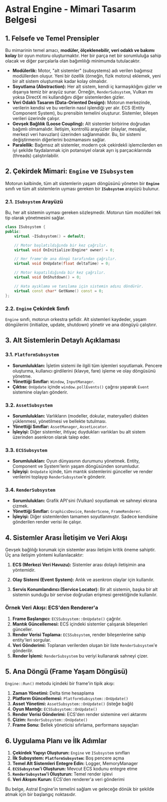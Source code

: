 # Astral Engine - Mimari Tasarım Belgesi

## 1. Felsefe ve Temel Prensipler

Bu mimarinin temel amacı, **modüler, ölçeklenebilir, veri odaklı ve bakımı kolay** bir oyun motoru oluşturmaktır. Her bir parça net bir sorumluluğa sahip olacak ve diğer parçalarla olan bağımlılığı minimumda tutulacaktır.

-   **Modülerlik:** Motor, "alt sistemler" (subsystems) adı verilen bağımsız modüllerden oluşur. Yeni bir özellik (örneğin, fizik motoru) eklemek, yeni bir alt sistem oluşturmak kadar kolay olmalıdır.
-   **Soyutlama (Abstraction):** Her alt sistem, kendi iç karmaşıklığını gizler ve dışarıya temiz bir arayüz sunar. Örneğin, `RenderSubsystem`, Vulkan mı yoksa DirectX mi kullandığını diğer sistemlerden gizler.
-   **Veri Odaklı Tasarım (Data-Oriented Design):** Motorun merkezinde, verilerin kendisi ve bu verilerin nasıl işlendiği yer alır. ECS (Entity Component System), bu prensibin temelini oluşturur. Sistemler, bileşen verileri üzerinde çalışır.
-   **Gevşek Bağlılık (Loose Coupling):** Alt sistemler birbirine doğrudan bağımlı olmamalıdır. İletişim, kontrollü arayüzler (olaylar, mesajlar, merkezi veri havuzları) üzerinden sağlanmalıdır. Bu, bir sistemi değiştirmenin diğerlerini bozmamasını sağlar.
-   **Paralellik:** Bağımsız alt sistemler, modern çok çekirdekli işlemcilerden en iyi şekilde faydalanmak için potansiyel olarak ayrı iş parçacıklarında (threads) çalıştırılabilir.

## 2. Çekirdek Mimari: `Engine` ve `ISubsystem`

Motorun kalbinde, tüm alt sistemlerin yaşam döngüsünü yöneten bir **`Engine`** sınıfı ve tüm alt sistemlerin uyması gereken bir **`ISubsystem`** arayüzü bulunur.

### 2.1. `ISubsystem` Arayüzü

Bu, her alt sistemin uyması gereken sözleşmedir. Motorun tüm modülleri tek tip olarak yönetmesini sağlar.

```cpp
class ISubsystem {
public:
    virtual ~ISubsystem() = default;

    // Motor başlatıldığında bir kez çağrılır.
    virtual void OnInitialize(Engine* owner) = 0;

    // Her frame'de ana döngü tarafından çağrılır.
    virtual void OnUpdate(float deltaTime) = 0;

    // Motor kapatıldığında bir kez çağrılır.
    virtual void OnShutdown() = 0;

    // Hata ayıklama ve tanılama için sistemin adını döndürür.
    virtual const char* GetName() const = 0;
};
```

### 2.2. `Engine` Çekirdek Sınıfı

`Engine` sınıfı, motorun orkestra şefidir. Alt sistemleri kaydeder, yaşam döngülerini (initialize, update, shutdown) yönetir ve ana döngüyü çalıştırır.

## 3. Alt Sistemlerin Detaylı Açıklaması

### 3.1. `PlatformSubsystem`
-   **Sorumlulukları:** İşletim sistemi ile ilgili tüm işlemleri soyutlamak. Pencere oluşturma, kullanıcı girdilerini (klavye, fare) işleme ve olay döngüsünü yönetme.
-   **Yönettiği Sınıflar:** `Window`, `InputManager`.
-   **Çıktısı:** `OnUpdate` içinde `window.pollEvents()` çağrısı yaparak `Event` sistemine olayları gönderir.

### 3.2. `AssetSubsystem`
-   **Sorumlulukları:** Varlıkların (modeller, dokular, materyaller) diskten yüklenmesi, yönetilmesi ve bellekte tutulması.
-   **Yönettiği Sınıflar:** `AssetManager`, `AssetLocator`.
-   **İşleyişi:** Diğer sistemler, ihtiyaç duydukları varlıkları bu alt sistem üzerinden asenkron olarak talep eder.

### 3.3. `ECSSubsystem`
-   **Sorumlulukları:** Oyun dünyasının durumunu yönetmek. Entity, Component ve System'lerin yaşam döngüsünden sorumludur.
-   **İşleyişi:** `OnUpdate` içinde, tüm mantık sistemlerini günceller ve render verilerini toplayıp `RenderSubsystem`'e gönderir.

### 3.4. `RenderSubsystem`
-   **Sorumlulukları:** Grafik API'sini (Vulkan) soyutlamak ve sahneyi ekrana çizmek.
-   **Yönettiği Sınıflar:** `GraphicsDevice`, `RenderScene`, `FrameRenderer`.
-   **İşleyişi:** Diğer sistemlerden tamamen soyutlanmıştır. Sadece kendisine gönderilen render verisi ile çalışır.

## 4. Sistemler Arası İletişim ve Veri Akışı

Gevşek bağlılığı korumak için sistemler arası iletişim kritik öneme sahiptir. Üç ana iletişim yöntemi kullanılacaktır:

1.  **ECS (Merkezi Veri Havuzu):** Sistemler arası dolaylı iletişimin ana yöntemidir.

2.  **Olay Sistemi (Event System):** Anlık ve asenkron olaylar için kullanılır.

3.  **Servis Konumlandırıcı (Service Locator):** Bir alt sistemin, başka bir alt sistemin sunduğu bir servise doğrudan erişmesi gerektiğinde kullanılır.

### Örnek Veri Akışı: ECS'den Renderer'a

1.  **Frame Başlangıcı:** `ECSSubsystem::OnUpdate()` çağrılır.
2.  **Mantık Güncellemesi:** ECS içindeki sistemler çalışarak bileşenleri günceller.
3.  **Render Verisi Toplama:** `ECSSubsystem`, render bileşenlerine sahip entity'leri sorgular.
4.  **Veri Gönderimi:** Toplanan verilerden oluşan bir liste `RenderSubsystem`'e gönderilir.
5.  **Render İşlemi:** `RenderSubsystem` bu veriyi kullanarak sahneyi çizer.

## 5. Ana Döngü (Frame Yaşam Döngüsü)

`Engine::Run()` metodu içindeki bir frame'in tipik akışı:

1.  **Zaman Yönetimi:** Delta time hesaplama
2.  **Platform Güncellemesi:** `PlatformSubsystem::OnUpdate()`
3.  **Asset Yönetimi:** `AssetSubsystem::OnUpdate()` (isteğe bağlı)
4.  **Oyun Mantığı:** `ECSSubsystem::OnUpdate()`
5.  **Render Verisi Gönderimi:** ECS'den render sistemine veri aktarımı
6.  **Çizim:** `RenderSubsystem::OnUpdate()`
7.  **Frame Sonu:** Bellek yöneticisi sıfırlama, performans sayaçları

## 6. Uygulama Planı ve İlk Adımlar

1.  **Çekirdek Yapıyı Oluşturun:** `Engine` ve `ISubsystem` sınıfları
2.  **İlk Subsystem: `PlatformSubsystem`:** Boş pencere açma
3.  **Temel Alt Sistemleri Entegre Edin:** Logger, MemoryManager
4.  **`ECSSubsystem`'i Oluşturun:** Mevcut ECS kodunu entegre etme
5.  **`RenderSubsystem`'i Oluşturun:** Temel render işlevi
6.  **Veri Akışını Kurun:** ECS'den renderer'a veri gönderimi

Bu belge, Astral Engine'in temelini sağlam ve geleceğe dönük bir şekilde atmak için bir başlangıç noktasıdır.
